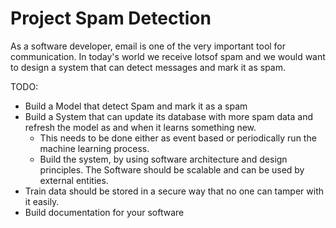 # **Project Spam Detection**

As a software developer, email is one of the very important tool for communication.
In today's world we receive lotsof spam and we would want to design a system that can detect messages and mark it as spam.

TODO:
- Build a Model that detect Spam and mark it as a spam
- Build a System that can update its database with more spam data and refresh the model as and when it learns something new. 
    - This needs to be done either as event based or periodically run the machine learning process.
    - Build the system, by using software architecture and design principles. The Software should be scalable and can be used by external entities.
- Train data should be stored in a secure way that no one can tamper with it easily.
- Build documentation for your software
